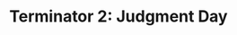 ---
title: "Terminator 2: Judgment Day"

year: 1991

director: "James Cameron"

summary: "A robot with a styrian accent travels back in time to prevent the attempted murder of whom he attempted to murder in the past so he can be prevented from attempting to murder him in a past future."

comment: "The heaviest and coolest action movie ever. After you've seen it, reflect on the menagerie of vehicle-action scenes, and how you didn't notice it was a recurring theme. Now THAT's suspension of disbelief!"

image: "https://media.giphy.com/media/3o6ozh46EbuWRYAcSY/giphy.gif"

rottentomates: "https://www.rottentomatoes.com/m/blade_runner"

imdb: "https://www.imdb.com/title/tt0103064/"

quotes:
  - "Of course, I'm a terminator!"
  - "(After shooting someone) He'll live."
  - 'John Connor: "You get it?" The Terminator: "No."'
---